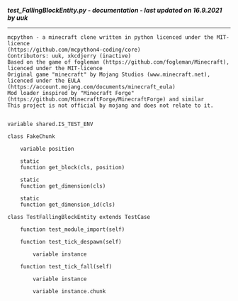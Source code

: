 ***test_FallingBlockEntity.py - documentation - last updated on 16.9.2021 by uuk***
___

    mcpython - a minecraft clone written in python licenced under the MIT-licence 
    (https://github.com/mcpython4-coding/core)
    Contributors: uuk, xkcdjerry (inactive)
    Based on the game of fogleman (https://github.com/fogleman/Minecraft), licenced under the MIT-licence
    Original game "minecraft" by Mojang Studios (www.minecraft.net), licenced under the EULA
    (https://account.mojang.com/documents/minecraft_eula)
    Mod loader inspired by "Minecraft Forge" (https://github.com/MinecraftForge/MinecraftForge) and similar
    This project is not official by mojang and does not relate to it.


    variable shared.IS_TEST_ENV

    class FakeChunk

        variable position

        static
        function get_block(cls, position)

        static
        function get_dimension(cls)

        static
        function get_dimension_id(cls)

    class TestFallingBlockEntity extends TestCase

        function test_module_import(self)

        function test_tick_despawn(self)

            variable instance

        function test_tick_fall(self)

            variable instance

            variable instance.chunk
